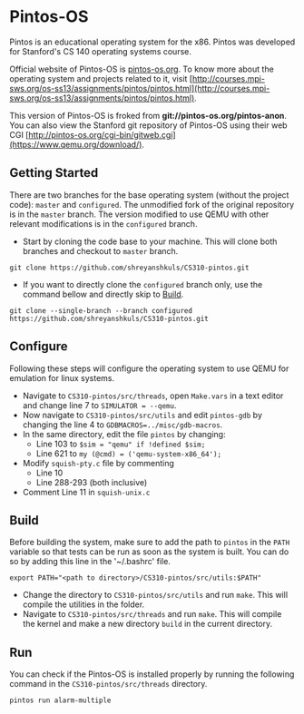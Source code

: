 # Pintos-OS
Pintos is an educational operating system for the x86. Pintos was developed for Stanford's CS 140 operating systems course.

Official website of Pintos-OS is [pintos-os.org](pintos-os.org).
To know more about the operating system and projects related to it, visit [http://courses.mpi-sws.org/os-ss13/assignments/pintos/pintos.html](http://courses.mpi-sws.org/os-ss13/assignments/pintos/pintos.html).

This version of Pintos-OS is froked from **git://pintos-os.org/pintos-anon**.
You can also view the Stanford git repository of Pintos-OS using their web CGI [http://pintos-os.org/cgi-bin/gitweb.cgi](https://www.qemu.org/download/).

## Getting Started
There are two branches for the base operating system (without the project code): `master` and `configured`.
The unmodified fork of the original repository is in the `master` branch.
The version modified to use QEMU with other relevant modifications is in the `configured` branch.

* Start by cloning the code base to your machine. This will clone both branches and checkout to `master` branch. 
```
git clone https://github.com/shreyanshkuls/CS310-pintos.git
```

* If you want to directly clone the `configured` branch only, use the command bellow and directly skip to [Build](#build).
```
git clone --single-branch --branch configured https://github.com/shreyanshkuls/CS310-pintos.git
```

## Configure
Following these steps will configure the operating system to use QEMU for emulation for linux systems.

* Navigate to `CS310-pintos/src/threads`, open `Make.vars` in a text editor and change line 7 to `SIMULATOR = --qemu`.
* Now navigate to `CS310-pintos/src/utils` and edit `pintos-gdb` by changing the line 4 to `GDBMACROS=../misc/gdb-macros`.
* In the same directory, edit the file `pintos` by changing:
	- Line 103 to `$sim = "qemu" if !defined $sim;`
	- Line 621 to `my (@cmd) = ('qemu-system-x86_64');`
* Modify `squish-pty.c` file by commenting
	- Line 10
	- Line 288-293 (both inclusive)
* Comment Line 11 in `squish-unix.c`

## Build
Before building the system, make sure to add the path to `pintos` in the `PATH` variable so that tests can be run as soon as the system is built. You can do so by adding this line in the '~/.bashrc' file.
```
export PATH="<path to directory>/CS310-pintos/src/utils:$PATH"
```

* Change the directory to `CS310-pintos/src/utils` and run `make`. This will compile the utilities in the folder.
* Navigate to `CS310-pintos/src/threads` and run `make`. This will compile the kernel and make a new directory `build` in the current directory.

## Run
You can check if the Pintos-OS is installed properly by running the following command in the `CS310-pintos/src/threads` directory.
```
pintos run alarm-multiple
```
